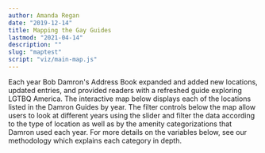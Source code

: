 ```yaml
---
author: Amanda Regan
date: "2019-12-14"
title: Mapping the Gay Guides
lastmod: "2021-04-14"
description: ""
slug: "maptest"
script: "viz/main-map.js"
---
```


Each year Bob Damron's Address Book expanded and added new locations, updated entries, and provided readers with a refreshed guide exploring LGTBQ America. The interactive map below displays each of the locations listed in the Damron Guides by year. The filter controls below the map allow users to look at different years using the slider and filter the data according to the type of location as well as by the amenity categorizations that Damron used each year. For more details on the variables below, see our methodology which explains each category in depth.
